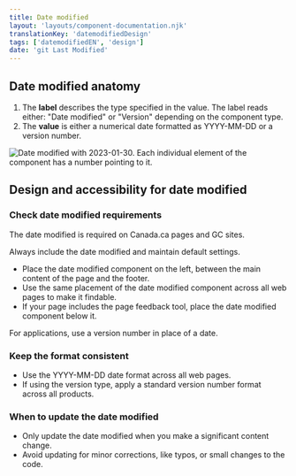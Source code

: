 ```yaml
---
title: Date modified
layout: 'layouts/component-documentation.njk'
translationKey: 'datemodifiedDesign'
tags: ['datemodifiedEN', 'design']
date: 'git Last Modified'
---
```


## Date modified anatomy

<ol class="anatomy-list">
  <li>The <strong>label</strong> describes the type specified in the value. The label reads either: "Date modified" or "Version" depending on the component type.</li>
  <li>The <strong>value</strong> is either a numerical date formatted as YYYY-MM-DD or a version number.</li>
</ol>

<img class="b-sm b-default p-300" src="/images/en/components/anatomy/gcds-date-modified-anatomy.svg" alt="Date modified with 2023-01-30. Each individual element of the component has a number pointing to it." />

## Design and accessibility for date modified

### Check date modified requirements

The date modified is required on Canada.ca pages and GC sites.

<gcds-details details-title="What’s required on Canada.ca and GC sites" class="mb-300">
  <gcds-text>Always include the date modified and maintain default settings.</gcds-text>
  <div>
    <ul class="list-disc">
      <li>Place the date modified component on the left, between the main content of the page and the footer.</li>
      <li>Use the same placement of the date modified component across all web pages to make it findable.</li>
      <li>If your page includes the page feedback tool, place the date modified component below it.</li>
    </ul>
  </div>
</gcds-details>

<gcds-details details-title="What’s optional to include on Canada.ca pages" class="mb-300">
  <gcds-text margin-bottom="0">For applications, use a version number in place of a date.</gcds-text>
</gcds-details>

### Keep the format consistent

- Use the YYYY-MM-DD date format across all web pages.
- If using the version type, apply a standard version number format across all products.

### When to update the date modified

- Only update the date modified when you make a significant content change.
- Avoid updating for minor corrections, like typos, or small changes to the code.
